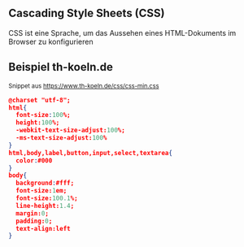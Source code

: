 ## Cascading Style Sheets (CSS)
CSS  ist eine Sprache, um das Aussehen eines HTML-Dokuments im Browser zu konfigurieren
## Beispiel th-koeln.de
<small>Snippet aus <a href="https://www.th-koeln.de/css/css-min.css">https://www.th-koeln.de/css/css-min.css</a></small>
```json
@charset "utf-8";
html{
  font-size:100%;
  height:100%;
  -webkit-text-size-adjust:100%;
  -ms-text-size-adjust:100%
}
html,body,label,button,input,select,textarea{
  color:#000
}
body{
  background:#fff;
  font-size:1em;
  font-size:100.1%;
  line-height:1.4;
  margin:0;
  padding:0;
  text-align:left
}
```